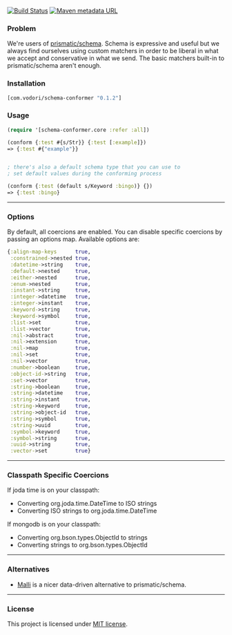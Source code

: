 [![Build Status](https://travis-ci.com/vodori/schema-conformer.svg?branch=master)](https://travis-ci.com/vodori/schema-conformer) [![Maven metadata URL](https://img.shields.io/maven-metadata/v/http/central.maven.org/maven2/com/vodori/schema-conformer/maven-metadata.xml.svg)](https://mvnrepository.com/artifact/com.vodori/schema-conformer)


### Problem

We're users of [prismatic/schema](https://github.com/plumatic/schema). Schema is expressive and useful but we always 
find ourselves using custom matchers in order to be liberal in what we accept 
and conservative in what we send. The basic matchers built-in to prismatic/schema 
aren't enough.

### Installation 

```clojure
[com.vodori/schema-conformer "0.1.2"]
```

### Usage

```clojure
(require '[schema-conformer.core :refer :all])

(conform {:test #{s/Str}} {:test [:example]})
=> {:test #{"example"}}


; there's also a default schema type that you can use to 
; set default values during the conforming process

(conform {:test (default s/Keyword :bingo)} {})
=> {:test :bingo}

```

---

### Options

By default, all coercions are enabled. You can disable specific coercions 
by passing an options map. Available options are:

```clojure
{:align-map-keys      true,
 :constrained->nested true,
 :datetime->string    true,
 :default->nested     true,
 :either->nested      true,
 :enum->nested        true,
 :instant->string     true,
 :integer->datetime   true,
 :integer->instant    true,
 :keyword->string     true,
 :keyword->symbol     true,
 :list->set           true,
 :list->vector        true,
 :nil->abstract       true,
 :nil->extension      true,
 :nil->map            true,
 :nil->set            true,
 :nil->vector         true,
 :number->boolean     true,
 :object-id->string   true,
 :set->vector         true,
 :string->boolean     true,
 :string->datetime    true,
 :string->instant     true,
 :string->keyword     true,
 :string->object-id   true,
 :string->symbol      true,
 :string->uuid        true,
 :symbol->keyword     true,
 :symbol->string      true,
 :uuid->string        true,
 :vector->set         true}
```

___

### Classpath Specific Coercions

If joda time is on your classpath:

- Converting org.joda.time.DateTime to ISO strings
- Converting ISO strings to org.joda.time.DateTime

If mongodb is on your classpath:

- Converting org.bson.types.ObjectId to strings
- Converting strings to org.bson.types.ObjectId

___

### Alternatives

- [Malli](https://github.com/metosin/malli) is a nicer data-driven alternative to prismatic/schema.

___

### License
This project is licensed under [MIT license](http://opensource.org/licenses/MIT).

